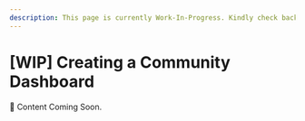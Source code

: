 ```yaml
---
description: This page is currently Work-In-Progress. Kindly check back again later.
---
```


# \[WIP\] Creating a Community Dashboard

🚀 Content Coming Soon.

